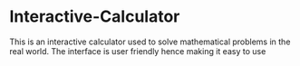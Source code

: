 # Interactive-Calculator
This is an interactive calculator used to solve mathematical problems in the real world. The interface is user friendly hence making it easy to use 
